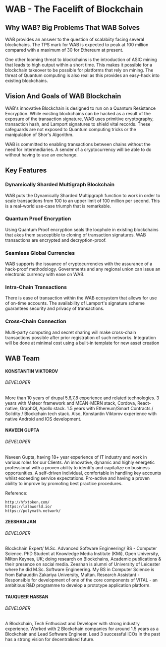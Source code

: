 # WAB - The Facelift of Blockchain

## Why WAB? Big Problems That WAB Solves

WAB provides an answer to the question of scalabiity facing several blockchains. The TPS mark for WAB is expected to peak at 100 million compared with a maximum of 30 for Ethereum at present.

One other looming threat to blockchains is the introduction of ASIC mining that leads to high output within a short time. This makes it possible for a blockchain takeover to be possible for platforms that rely on mining. The threat of Quantum computing is also real as this provides an easy-hack into existing blockchains.

## Vision And Goals of WAB Blockchain

WAB's innovative Blockchain is designed to run on a Quantum Resistance Encryption. While existing blockchains can be hacked as a result of the exposure of the transaction signature, WAB uses primitive cryptography, transaction hash, and Lamport signatures to shield vital records. These safeguards are not exposed to Quantum computing tricks or the manipulation of Shor's Algorithm.

WAB is committed to enabling transactions between chains without the need for intermediaries. A sender of a cryptocurrency will be able to do without having to use an exchange.

## Key Features

### Dynamically Sharded Multigraph Blockchain

WAB puts the Dynamically Sharded Multipgraph function to work in order to scale transactions from 100 to an upper limit of 100 million per second. This is a real-world use-case triumph that is remarkable.

### Quantum Proof Encryption

Using Quantum Proof encryption seals the loophole in existing blockchains that akes them susceptible to cloning of transaction signatures. WAB transactions are encrypted and decryption-proof.

### Seamless Global Currencies

WAB supports the issuance of cryptocurrencies with the assurance of a hack-proof methodology. Governments and any regional union can issue an electronic currency with ease on WAB.

### Intra-Chain Transactions

There is ease of transaction within the WAB ecosystem that allows for use of on-time accounts. The availability of Lamport's signature scheme guarantees security and privacy of transactions.

### Cross-Chain Connection

Multi-party computing and secret sharing will make cross-chain transactions possible after prior registration of such networks. Integration will be done at minimal cost using a built-in template for new asset creation

## WAB Team

#### KONSTANTIN VIKTOROV

###### *DEVELOPER*

More than 10 years of drupal 5,6,7,8 experience and related technologies. 3 years with Meteor framework and MEAN-MERN stack, Cordova, React-native, GraphQl, Apollo stack. 1.5 years with Ethereum/Smart Contracts / Solidity / Blockchain tech stack. Also, Konstantin Viktorov experience with native Android and IOS development.

#### NAVEEN GUPTA

###### *DEVELOPER*

Naveen Gupta, having 18+ year experience of IT industry and work in various roles for our Clients. An innovative, dynamic and highly energetic professional with a proven ability to identify and capitalize on business opportunities. A self-driven individual, comfortable in handling key accounts whilst exceeding service expectations. Pro-active and having a proven ability to improve by promoting best practice procedures. 

Reference:

    http://hfxtoken.com/
    https://lalaworld.io/
    https://polymath.network/

#### ZEESHAN JAN

###### *DEVELOPER*

Blockchain Expert/ M.Sc. Advanced Software Engineering/ BS - Computer Science. PhD Student at Knowledge Media Institute (KMi), Open University, Milton Keynes, UK; doing research on Blockchains, Academic publications & their presence on social media. Zeeshan is alumni of University of Leicester where he did M.Sc. Software Engineering. My BS in Computer Science is from Bahauddin Zakariya University, Multan. Research Assistant - Responsible for development of one of the core components of VITAL - an ambitious R&D programme to develop a prototype application platform.

#### TAUQUEER HASSAN

###### *DEVELOPER*

A Blockchain, Tech Enthusiast and Developer with strong industry experience. Worked with 2 Blockchain companies for around 1.5 years as a Blockchain and Lead Software Engineer. Lead 3 successful ICOs in the past has a strong vision for decentralised future.

